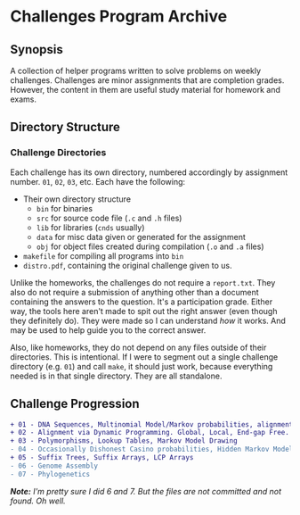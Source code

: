 # Challenges Program Archive

## Synopsis
A collection of helper programs written to solve problems on weekly challenges.
Challenges are minor assignments that are completion grades. However, the
content in them are useful study material for homework and exams.

## Directory Structure

### Challenge Directories
Each challenge has its own directory, numbered accordingly by assignment
number. `01`, `02`, `03`, etc. Each have the following:

* Their own directory structure
  * `bin` for binaries
  * `src` for source code file (`.c` and `.h` files)
  * `lib` for libraries (`cnds` usually)
  * `data` for misc data given or generated for the assignment
  * `obj` for object files created during compilation (`.o` and `.a` files)
* `makefile` for compiling all programs into `bin`
* `distro.pdf`, containing the original challenge given to us.

Unlike the homeworks, the challenges do not require a `report.txt`. They also
do not require a submission of anything other than a document containing the
answers to the question. It's a participation grade. Either way, the tools here
aren't made to spit out the right answer (even though they definitely do). They
were made so I can understand *how* it works. And may be used to help guide you
to the correct answer.

Also, like homeworks, they do not depend on any files outside of their
directories. This is intentional. If I were to segment out a single challenge
directory (e.g. `01`) and call `make`, it should just work, because everything
needed is in that single directory. They are all standalone.

## Challenge Progression
```diff
+ 01 - DNA Sequences, Multinomial Model/Markov probabilities, alignment
+ 02 - Alignment via Dynamic Programming. Global, Local, End-gap Free.
+ 03 - Polymorphisms, Lookup Tables, Markov Model Drawing
- 04 - Occasionally Dishonest Casino probabilities, Hidden Markov Models
+ 05 - Suffix Trees, Suffix Arrays, LCP Arrays
- 06 - Genome Assembly
- 07 - Phylogenetics
```
***Note:** I'm pretty sure I did 6 and 7. But the files are not committed and
not found. Oh well.*
